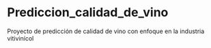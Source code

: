 # Prediccion_calidad_de_vino
Proyecto de predicción de calidad de vino con enfoque en la industria vitivinícol
